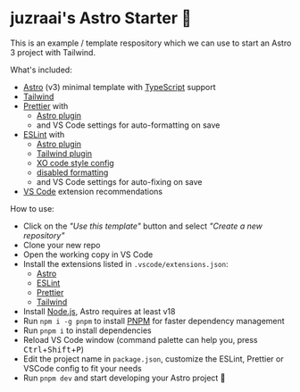 # juzraai's Astro Starter 🚀

This is an example / template respository which we can use to start an Astro 3 project with Tailwind.

What's included:

-   [Astro](https://astro.build/) (v3) minimal template with [TypeScript](https://www.typescriptlang.org/) support
-   [Tailwind](https://tailwindcss.com/)
-   [Prettier](https://prettier.io/) with
    -   [Astro plugin](https://github.com/withastro/prettier-plugin-astro)
    -   and VS Code settings for auto-formatting on save
-   [ESLint](https://eslint.org/) with
    -   [Astro plugin](https://github.com/ota-meshi/eslint-plugin-astro)
    -   [Tailwind plugin](https://github.com/francoismassart/eslint-plugin-tailwindcss)
    -   [XO code style config](https://github.com/xojs/eslint-config-xo)
    -   [disabled formatting](https://github.com/prettier/eslint-config-prettier)
    -   and VS Code settings for auto-fixing on save
-   [VS Code](https://code.visualstudio.com/) extension recommendations

How to use:

-   Click on the _"Use this template"_ button and select _"Create a new repository"_
-   Clone your new repo
-   Open the working copy in VS Code
-   Install the extensions listed in `.vscode/extensions.json`:
    -   [Astro](https://marketplace.visualstudio.com/items?itemName=astro-build.astro-vscode)
    -   [ESLint](https://marketplace.visualstudio.com/items?itemName=dbaeumer.vscode-eslint)
    -   [Prettier](https://marketplace.visualstudio.com/items?itemName=esbenp.prettier-vscode)
    -   [Tailwind](https://marketplace.visualstudio.com/items?itemName=bradlc.vscode-tailwindcss)
-   Install [Node.js](https://nodejs.org/), Astro requires at least v18
-   Run `npm i -g pnpm` to install [PNPM](https://pnpm.io/) for faster dependency management
-   Run `pnpm i` to install dependencies
-   Reload VS Code window (command palette can help you, press <kbd>Ctrl</kbd>+<kbd>Shift</kbd>+<kbd>P</kbd>)
-   Edit the project name in `package.json`, customize the ESLint, Prettier or VSCode config to fit your needs
-   Run `pnpm dev` and start developing your Astro project 🚀

